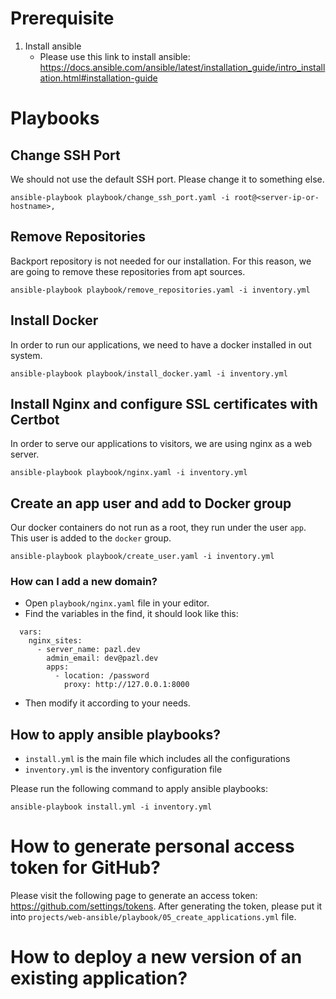 # Prerequisite
1. Install ansible
   - Please use this link to install ansible: https://docs.ansible.com/ansible/latest/installation_guide/intro_installation.html#installation-guide

# Playbooks

## Change SSH Port
We should not use the default SSH port. Please change it to something else.
```
ansible-playbook playbook/change_ssh_port.yaml -i root@<server-ip-or-hostname>,
```

## Remove Repositories
Backport repository is not needed for our installation. For this reason,
we are going to remove these repositories from apt sources.
```
ansible-playbook playbook/remove_repositories.yaml -i inventory.yml
```

## Install Docker
In order to run our applications, we need to have a docker installed in out system.
```
ansible-playbook playbook/install_docker.yaml -i inventory.yml
```

## Install Nginx and configure SSL certificates with Certbot
In order to serve our applications to visitors, we are using nginx as a web server.
```
ansible-playbook playbook/nginx.yaml -i inventory.yml
```

## Create an app user and add to Docker group
Our docker containers do not run as a root, they run under the user `app`. This
user is added to the `docker` group.
```
ansible-playbook playbook/create_user.yaml -i inventory.yml
```

### How can I add a new domain?
- Open `playbook/nginx.yaml` file in your editor.
- Find the variables in the find, it should look like this:
```
  vars:
    nginx_sites:
      - server_name: pazl.dev
        admin_email: dev@pazl.dev
        apps:
          - location: /password
            proxy: http://127.0.0.1:8000
```
- Then modify it according to your needs.

## How to apply ansible playbooks?
- `install.yml` is the main file which includes all the configurations
- `inventory.yml` is the inventory configuration file

Please run the following command to apply ansible playbooks:
```shell
ansible-playbook install.yml -i inventory.yml
```

# How to generate personal access token for GitHub?
Please visit the following page to generate an access token: https://github.com/settings/tokens.
After generating the token, please put it into `projects/web-ansible/playbook/05_create_applications.yml`
file.

# How to deploy a new version of an existing application?
